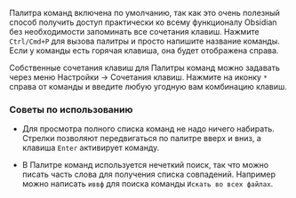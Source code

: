 Палитра команд включена по умолчанию, так как это очень полезный способ получить доступ практически ко всему функционалу Obsidian без необходимости запоминать все сочетания клавиш. Нажмите `Ctrl/Cmd+P` для вызова палитры и просто напишите название команды. Если у команды есть горячая клавиша, она будет отображена справа. 

Собственные сочетания клавиш для Палитры команд можно задавать  через меню Настройки -> Сочетания клавиш. Нажмите на иконку `*` справа от команды и введите любую угодную вам комбинацию клавиш.

### Советы по использованию
- Для просмотра полного списка команд не надо ничего набирать. Стрелки позволяют передвигаться по палитре вверх и вниз, а клавиша `Enter` активирует команду.

- В Палитре команд используется нечеткий поиск, так что можно писать часть слова для получения списка совпадений. Например можно написать `иввф` для поиска команды `Искать во всех файлах`.